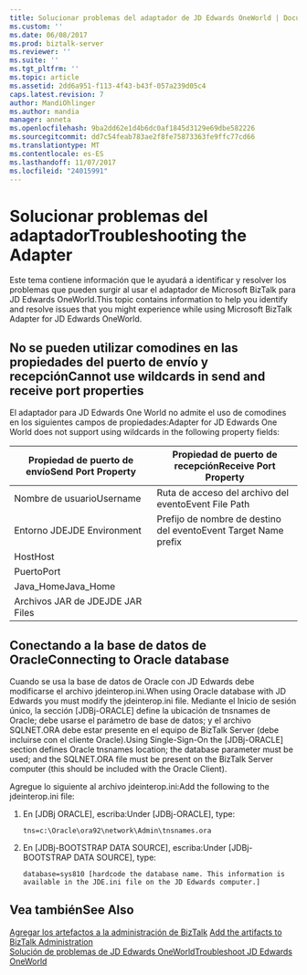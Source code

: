 ```yaml
---
title: Solucionar problemas del adaptador de JD Edwards OneWorld | Documentos de Microsoft
ms.custom: ''
ms.date: 06/08/2017
ms.prod: biztalk-server
ms.reviewer: ''
ms.suite: ''
ms.tgt_pltfrm: ''
ms.topic: article
ms.assetid: 2dd6a951-f113-4f43-b43f-057a239d05c4
caps.latest.revision: 7
author: MandiOhlinger
ms.author: mandia
manager: anneta
ms.openlocfilehash: 9ba2dd62e1d4b6dc0af1845d3129e69dbe582226
ms.sourcegitcommit: dd7c54feab783ae2f8fe75873363fe9ffc77cd66
ms.translationtype: MT
ms.contentlocale: es-ES
ms.lasthandoff: 11/07/2017
ms.locfileid: "24015991"
---
```

# <a name="troubleshooting-the-adapter"></a><span data-ttu-id="5e2a1-102">Solucionar problemas del adaptador</span><span class="sxs-lookup"><span data-stu-id="5e2a1-102">Troubleshooting the Adapter</span></span>
<span data-ttu-id="5e2a1-103">Este tema contiene información que le ayudará a identificar y resolver los problemas que pueden surgir al usar el adaptador de Microsoft BizTalk para JD Edwards OneWorld.</span><span class="sxs-lookup"><span data-stu-id="5e2a1-103">This topic contains information to help you identify and resolve issues that you might experience while using Microsoft BizTalk Adapter for JD Edwards OneWorld.</span></span>  
  
## <a name="cannot-use-wildcards-in-send-and-receive-port-properties"></a><span data-ttu-id="5e2a1-104">No se pueden utilizar comodines en las propiedades del puerto de envío y recepción</span><span class="sxs-lookup"><span data-stu-id="5e2a1-104">Cannot use wildcards in send and receive port properties</span></span>  
 <span data-ttu-id="5e2a1-105">El adaptador para JD Edwards One World no admite el uso de comodines en los siguientes campos de propiedades:</span><span class="sxs-lookup"><span data-stu-id="5e2a1-105">Adapter for JD Edwards One World does not support using wildcards in the following property fields:</span></span>  
  
|<span data-ttu-id="5e2a1-106">Propiedad de puerto de envío</span><span class="sxs-lookup"><span data-stu-id="5e2a1-106">Send Port Property</span></span>|<span data-ttu-id="5e2a1-107">Propiedad de puerto de recepción</span><span class="sxs-lookup"><span data-stu-id="5e2a1-107">Receive Port Property</span></span>|  
|------------------------|---------------------------|  
|<span data-ttu-id="5e2a1-108">Nombre de usuario</span><span class="sxs-lookup"><span data-stu-id="5e2a1-108">Username</span></span>|<span data-ttu-id="5e2a1-109">Ruta de acceso del archivo del evento</span><span class="sxs-lookup"><span data-stu-id="5e2a1-109">Event File Path</span></span>|  
|<span data-ttu-id="5e2a1-110">Entorno JDE</span><span class="sxs-lookup"><span data-stu-id="5e2a1-110">JDE Environment</span></span>|<span data-ttu-id="5e2a1-111">Prefijo de nombre de destino del evento</span><span class="sxs-lookup"><span data-stu-id="5e2a1-111">Event Target Name prefix</span></span>|  
|<span data-ttu-id="5e2a1-112">Host</span><span class="sxs-lookup"><span data-stu-id="5e2a1-112">Host</span></span>||  
|<span data-ttu-id="5e2a1-113">Puerto</span><span class="sxs-lookup"><span data-stu-id="5e2a1-113">Port</span></span>||  
|<span data-ttu-id="5e2a1-114">Java_Home</span><span class="sxs-lookup"><span data-stu-id="5e2a1-114">Java_Home</span></span>||  
|<span data-ttu-id="5e2a1-115">Archivos JAR de JDE</span><span class="sxs-lookup"><span data-stu-id="5e2a1-115">JDE JAR Files</span></span>||  
  
## <a name="connecting-to-oracle-database"></a><span data-ttu-id="5e2a1-116">Conectando a la base de datos de Oracle</span><span class="sxs-lookup"><span data-stu-id="5e2a1-116">Connecting to Oracle database</span></span>  
 <span data-ttu-id="5e2a1-117">Cuando se usa la base de datos de Oracle con JD Edwards debe modificarse el archivo jdeinterop.ini.</span><span class="sxs-lookup"><span data-stu-id="5e2a1-117">When using Oracle database with JD Edwards you must modify the jdeinterop.ini file.</span></span> <span data-ttu-id="5e2a1-118">Mediante el Inicio de sesión único, la sección [JDBj-ORACLE] define la ubicación de tnsnames de Oracle; debe usarse el parámetro de base de datos; y el archivo SQLNET.ORA debe estar presente en el equipo de BizTalk Server (debe incluirse con el cliente Oracle).</span><span class="sxs-lookup"><span data-stu-id="5e2a1-118">Using Single-Sign-On the [JDBj-ORACLE] section defines Oracle tnsnames location; the database parameter must be used; and the SQLNET.ORA file must be present on the BizTalk Server computer (this should be included with the Oracle Client).</span></span>  
  
 <span data-ttu-id="5e2a1-119">Agregue lo siguiente al archivo jdeinterop.ini:</span><span class="sxs-lookup"><span data-stu-id="5e2a1-119">Add the following to the jdeinterop.ini file:</span></span>  
  
1.  <span data-ttu-id="5e2a1-120">En [JDBj ORACLE], escriba:</span><span class="sxs-lookup"><span data-stu-id="5e2a1-120">Under [JDBj-ORACLE], type:</span></span>  
  
    ```  
    tns=c:\Oracle\ora92\network\Admin\tnsnames.ora  
    ```  
  
2.  <span data-ttu-id="5e2a1-121">En [JDBj-BOOTSTRAP DATA SOURCE], escriba:</span><span class="sxs-lookup"><span data-stu-id="5e2a1-121">Under [JDBj-BOOTSTRAP DATA SOURCE], type:</span></span>  
  
    ```  
    database=sys810 [hardcode the database name. This information is available in the JDE.ini file on the JD Edwards computer.]  
    ```  
  
## <a name="see-also"></a><span data-ttu-id="5e2a1-122">Vea también</span><span class="sxs-lookup"><span data-stu-id="5e2a1-122">See Also</span></span>  
 <span data-ttu-id="5e2a1-123">[Agregar los artefactos a la administración de BizTalk](../core/adding-biztalk-adapter-for-jd-edwards-oneworld.md)   </span><span class="sxs-lookup"><span data-stu-id="5e2a1-123">[Add the artifacts to BizTalk Administration](../core/adding-biztalk-adapter-for-jd-edwards-oneworld.md)   </span></span>  
 [<span data-ttu-id="5e2a1-124">Solución de problemas de JD Edwards OneWorld</span><span class="sxs-lookup"><span data-stu-id="5e2a1-124">Troubleshoot JD Edwards OneWorld</span></span>](../core/troubleshooting-jd-edwards-oneworld.md)